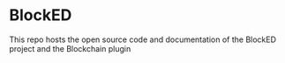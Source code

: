 # BlockED
This repo hosts the open source code and documentation of the BlockED project and the Blockchain plugin

